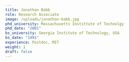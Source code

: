 ```yaml
---
title: Jonathan Babb
role: Research Associate
image: /uploads/jonathan-babb.jpg
phd_university: Massachusetts Instittute of Technolgy
phd_date: "2001"
bs_university: Georgia Institute of Technology, USA
bs_date: "1991"
experience: Postdoc, MIT
weight: 1
draft: false
---
```

